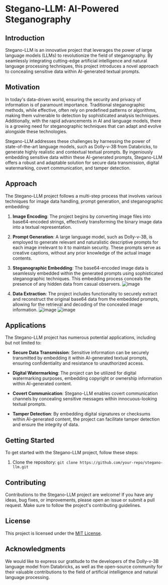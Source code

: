 # Stegano-LLM: AI-Powered Steganography

## Introduction

Stegano-LLM is an innovative project that leverages the power of large language models (LLMs) to revolutionize the field of steganography. By seamlessly integrating cutting-edge artificial intelligence and natural language processing techniques, this project introduces a novel approach to concealing sensitive data within AI-generated textual prompts.

## Motivation

In today's data-driven world, ensuring the security and privacy of information is of paramount importance. Traditional steganographic methods, while effective, often rely on predefined patterns or algorithms, making them vulnerable to detection by sophisticated analysis techniques. Additionally, with the rapid advancements in AI and language models, there is a growing need for steganographic techniques that can adapt and evolve alongside these technologies.

Stegano-LLM addresses these challenges by harnessing the power of state-of-the-art language models, such as Dolly-v-3B from Databricks, to generate highly realistic and contextual textual prompts. By ingeniously embedding sensitive data within these AI-generated prompts, Stegano-LLM offers a robust and adaptable solution for secure data transmission, digital watermarking, covert communication, and tamper detection.

## Approach

The Stegano-LLM project follows a multi-step process that involves various techniques for image data handling, prompt generation, and steganographic embedding:

1. **Image Encoding**: The project begins by converting image files into base64-encoded strings, effectively transforming the binary image data into a textual representation.

2. **Prompt Generation**: A large language model, such as Dolly-v-3B, is employed to generate relevant and naturalistic descriptive prompts for each image irrelevant to it to maintain security. These prompts serve as creative captions, without any prior knowledge of the actual image contents.

3. **Steganographic Embedding**: The base64-encoded image data is seamlessly embedded within the generated prompts using sophisticated steganographic techniques. This embedding process conceals the presence of any hidden data from casual observers.
![image](https://github.com/divitcr7/Stegano-LLM/assets/67183559/2bf38b62-ae31-48fd-ae59-5a10da22c003)

4. **Data Extraction**: The project includes functionality to securely extract and reconstruct the original base64 data from the embedded prompts, allowing for the retrieval and decoding of the concealed image information.
![image](https://github.com/divitcr7/Stegano-LLM/assets/67183559/fa47c6ea-1629-4add-abd9-9adc6a26c6da)
![image](https://github.com/divitcr7/Stegano-LLM/assets/67183559/e31eb867-28cf-4f47-b936-6c0d26b49dd2)

## Applications

The Stegano-LLM project has numerous potential applications, including but not limited to:

- **Secure Data Transmission**: Sensitive information can be securely transmitted by embedding it within AI-generated textual prompts, ensuring confidentiality and resistance to unauthorized access.

- **Digital Watermarking**: The project can be utilized for digital watermarking purposes, embedding copyright or ownership information within AI-generated content.

- **Covert Communication**: Stegano-LLM enables covert communication channels by concealing sensitive messages within innocuous-looking textual prompts.

- **Tamper Detection**: By embedding digital signatures or checksums within AI-generated content, the project can facilitate tamper detection and ensure the integrity of data.

## Getting Started

To get started with the Stegano-LLM project, follow these steps:

1. Clone the repository: `git clone https://github.com/your-repo/stegano-llm.git`

## Contributing

Contributions to the Stegano-LLM project are welcome! If you have any ideas, bug fixes, or improvements, please open an issue or submit a pull request. Make sure to follow the project's contributing guidelines.

## License

This project is licensed under the [MIT License](LICENSE).

## Acknowledgments

We would like to express our gratitude to the developers of the Dolly-v-3B language model from Databricks, as well as the open-source community for their valuable contributions to the field of artificial intelligence and natural language processing.
